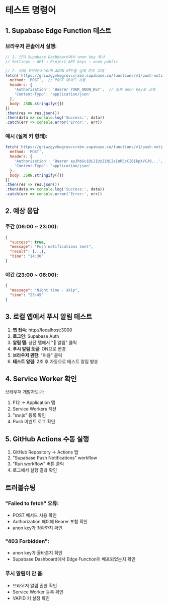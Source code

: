 # 테스트 명령어

## 1. Supabase Edge Function 테스트

### 브라우저 콘솔에서 실행:

```javascript
// 1. 먼저 Supabase Dashboard에서 anon key 복사
// Settings → API → Project API keys → anon public

// 2. 아래 코드에서 YOUR_ANON_KEY를 실제 키로 교체
fetch('https://griwzgyvkwgrovccrxbn.supabase.co/functions/v1/push-notifications', {
  method: 'POST',  // POST 메서드 사용
  headers: {
    'Authorization': 'Bearer YOUR_ANON_KEY',  // 실제 anon key로 교체
    'Content-Type': 'application/json'
  },
  body: JSON.stringify({})
})
.then(res => res.json())
.then(data => console.log('Success:', data))
.catch(err => console.error('Error:', err))
```

### 예시 (실제 키 형태):
```javascript
fetch('https://griwzgyvkwgrovccrxbn.supabase.co/functions/v1/push-notifications', {
  method: 'POST',
  headers: {
    'Authorization': 'Bearer eyJhbGciOiJIUzI1NiIsInR5cCI6IkpXVCJ9...',  // 긴 문자열
    'Content-Type': 'application/json'
  },
  body: JSON.stringify({})
})
.then(res => res.json())  
.then(data => console.log('Success:', data))
.catch(err => console.error('Error:', err))
```

## 2. 예상 응답

### 주간 (06:00 ~ 23:00):
```json
{
  "success": true,
  "message": "Push notifications sent",
  "result": {...},
  "time": "14:30"
}
```

### 야간 (23:00 ~ 06:00):
```json
{
  "message": "Night time - skip",
  "time": "23:45"
}
```

## 3. 로컬 앱에서 푸시 알림 테스트

1. **앱 접속**: http://localhost:3000
2. **로그인**: Supabase Auth
3. **알림 탭**: 상단 탭에서 "🔔 알림" 클릭
4. **푸시 알림 토글**: ON으로 변경
5. **브라우저 권한**: "허용" 클릭
6. **테스트 알림**: 2초 후 자동으로 테스트 알림 발송

## 4. Service Worker 확인

브라우저 개발자도구:
1. F12 → Application 탭
2. Service Workers 섹션
3. "sw.js" 등록 확인
4. Push 이벤트 로그 확인

## 5. GitHub Actions 수동 실행

1. GitHub Repository → Actions 탭
2. "Supabase Push Notifications" workflow
3. "Run workflow" 버튼 클릭
4. 로그에서 실행 결과 확인

## 트러블슈팅

### "Failed to fetch" 오류:
- POST 메서드 사용 확인
- Authorization 헤더에 Bearer 포함 확인
- anon key가 정확한지 확인

### "403 Forbidden":
- anon key가 올바른지 확인
- Supabase Dashboard에서 Edge Function이 배포되었는지 확인

### 푸시 알림이 안 옴:
- 브라우저 알림 권한 확인
- Service Worker 등록 확인
- VAPID 키 설정 확인